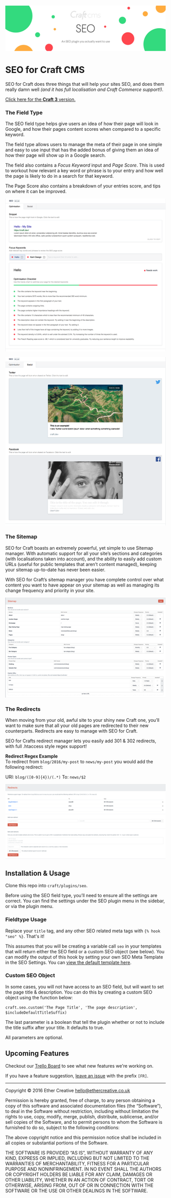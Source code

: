 ![SEO for Craft CMS](resources/imgs/banner.jpg)

# SEO for Craft CMS

SEO for Craft does three things that will help your sites SEO, and does them really damn well *(and it has full localisation and Craft Commerce support!)*.

[Click here for the **Craft 3** version.](https://github.com/ethercreative/seo/tree/v3)

### The Field Type

The SEO field type helps give users an idea of how their page will look in Google, and how their pages content scores when compared to a specific keyword.

The field type allows users to manage the meta of their page in one simple and easy to use input that has the added bonus of giving them an idea of how their page will show up in a Google search.

The field also contains a *Focus Keyword* input and *Page Score*. This is used to workout how relevant a key word or phrase is to your entry and how well the page is likely to do in a search for that keyword.

The Page Score also contains a breakdown of your entries score, and tips on where it can be improved.

![SEO for Craft CMS](resources/imgs/fieldtype.png)

![SEO Social](resources/imgs/fieldtype-social.png)

### The Sitemap

SEO for Craft boasts an extremely powerful, yet simple to use Sitemap manager. With automatic support for all your site’s sections and categories (with localisations taken into account), and the ability to easily add custom URLs (useful for public templates that aren’t content managed), keeping your sitemap up-to-date has never been easier.

With SEO for Craft’s sitemap manager you have complete control over what content you want to have appear on your sitemap as well as managing its change frequency and priority in your site.

![SEO Sitemap](resources/imgs/sitemap.png)

### The Redirects

When moving from your old, awful site to your shiny new Craft one, you’ll want to make sure that all your old pages are redirected to their new counterparts. Redirects are easy to manage with SEO for Craft.

SEO for Crafts redirect manager lets you easily add 301 & 302 redirects, with full .htaccess style regex support!

**Redirect Regex Example**  
To redirect from `blog/2016/my-post` to `news/my-post` you would add the following redirect:

URI: `blog/([0-9]{4})/(.*)` To: `news/$2`

![SEO Redirects](resources/imgs/redirects.png)

## Installation & Usage

Clone this repo into `craft/plugins/seo`.

Before using the SEO field type, you’ll need to ensure all the settings are correct. You can find the settings under the SEO plugin menu in the sidebar, or via the plugin menu.

### Fieldtype Usage

Replace your `title` tag, and any other SEO related meta tags with `{% hook "seo" %}`. That's it!

This assumes that you will be creating a variable call `seo` in your templates that will return either the SEO field or a custom SEO object (see below). You can modify the output of this hook by setting your own SEO Meta Template in the SEO Settings. You can [view the default template here](https://github.com/ethercreative/seo/blob/v2/seo/templates/_seo/meta.twig).

### Custom SEO Object

In some cases, you will not have access to an SEO field, but will want to set the page title & description. You can do this by creating a custom SEO object using the function below:

```twig
craft.seo.custom('The Page Title', 'The page description', $includeDefaultTitleSuffix)
```

The last parameter is a boolean that tell the plugin whether or not to include the title suffix after your title. It defaults to true.

All parameters are optional.

## Upcoming Features

Checkout our [Trello Board](https://trello.com/b/XvBY9m5l/seo-plugin) to see what new features we're working on.

If you have a feature suggestion, [leave an issue](https://github.com/ethercreative/seo/issues) with the prefix `[FR]`.  

---

Copyright © 2016 Ether Creative <hello@ethercreative.co.uk>

Permission is hereby granted, free of charge, to any person obtaining a copy of this software and associated documentation files (the “Software”), to deal in the Software without restriction, including without limitation the rights to use, copy, modify, merge, publish, distribute, sublicense, and/or sell copies of the Software, and to permit persons to whom the Software is furnished to do so, subject to the following conditions:

The above copyright notice and this permission notice shall be included in all copies or substantial portions of the Software.

THE SOFTWARE IS PROVIDED “AS IS”, WITHOUT WARRANTY OF ANY KIND, EXPRESS OR IMPLIED, INCLUDING BUT NOT LIMITED TO THE WARRANTIES OF MERCHANTABILITY, FITNESS FOR A PARTICULAR PURPOSE AND NONINFRINGEMENT. IN NO EVENT SHALL THE AUTHORS OR COPYRIGHT HOLDERS BE LIABLE FOR ANY CLAIM, DAMAGES OR OTHER LIABILITY, WHETHER IN AN ACTION OF CONTRACT, TORT OR OTHERWISE, ARISING FROM, OUT OF OR IN CONNECTION WITH THE SOFTWARE OR THE USE OR OTHER DEALINGS IN THE SOFTWARE.
